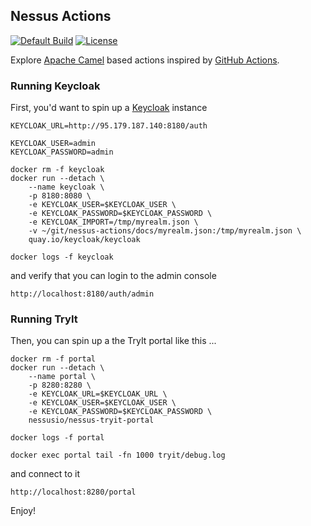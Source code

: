 ## Nessus Actions

[![Default Build](https://github.com/tdiesler/nessus-actions/workflows/Default%20Build/badge.svg)](https://github.com/tdiesler/nessus-actions/actions)
[![License](https://img.shields.io/:license-Apache2-blue.svg)](http://www.apache.org/licenses/LICENSE-2.0)

Explore [Apache Camel](http://camel.apache.org/) based actions inspired by [GitHub Actions](https://docs.github.com/en/actions). 

### Running Keycloak

First, you'd want to spin up a [Keycloak](https://www.keycloak.org/getting-started/getting-started-docker) instance

```
KEYCLOAK_URL=http://95.179.187.140:8180/auth

KEYCLOAK_USER=admin
KEYCLOAK_PASSWORD=admin

docker rm -f keycloak
docker run --detach \
    --name keycloak \
    -p 8180:8080 \
    -e KEYCLOAK_USER=$KEYCLOAK_USER \
    -e KEYCLOAK_PASSWORD=$KEYCLOAK_PASSWORD \
    -e KEYCLOAK_IMPORT=/tmp/myrealm.json \
    -v ~/git/nessus-actions/docs/myrealm.json:/tmp/myrealm.json \
    quay.io/keycloak/keycloak 

docker logs -f keycloak
```

and verify that you can login to the admin console

```
http://localhost:8180/auth/admin
```

### Running TryIt

Then, you can spin up a the TryIt portal like this ...

```
docker rm -f portal
docker run --detach \
    --name portal \
    -p 8280:8280 \
    -e KEYCLOAK_URL=$KEYCLOAK_URL \
    -e KEYCLOAK_USER=$KEYCLOAK_USER \
    -e KEYCLOAK_PASSWORD=$KEYCLOAK_PASSWORD \
    nessusio/nessus-tryit-portal

docker logs -f portal

docker exec portal tail -fn 1000 tryit/debug.log
```

and connect to it

```
http://localhost:8280/portal
```

Enjoy!

